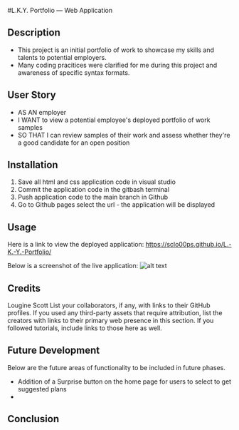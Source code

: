 #L.K.Y. Portfolio — Web Application
## Description
- This project is an initial portfolio of work to showcase my skills and talents to potential employers.  
- Many coding pracitices were clarified for me during this project and awareness of specific syntax formats.
## User Story
- AS AN employer
- I WANT to view a potential employee's deployed portfolio of work samples
- SO THAT I can review samples of their work and assess whether they're a good candidate for an open position

## Installation
1. Save all html and css application code in visual studio
2. Commit the application code in the gitbash terminal
3. Push application code to the main branch in Github 
4. Go to Github pages select the url - the application will be displayed

## Usage
Here is a link to view the deployed application: 
https://sclo00ps.github.io/L.-K.-Y.-Portfolio/


Below is a screenshot of the live application: 
![alt text](assets/images/screenshot.png)

## Credits
Lougine Scott
List your collaborators, if any, with links to their GitHub profiles.
If you used any third-party assets that require attribution, list the creators with links to their primary web presence in this section.
If you followed tutorials, include links to those here as well.

## Future Development
Below are the future areas of functionality to be included in future phases.
- Addition of a Surprise button on the home page for users to select to get suggested plans
- 

## Conclusion